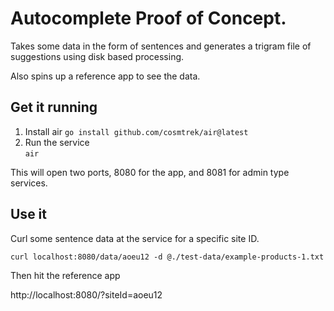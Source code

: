 # Autocomplete Proof of Concept.

Takes some data in the form of sentences and generates a trigram file of suggestions using disk based processing.  

Also spins up a reference app to see the data.


## Get it running

1. Install air 
    `go install github.com/cosmtrek/air@latest`
2. Run the service  
    `air`   

This will open two ports, 8080 for the app, and 8081 for admin type services.

## Use it

Curl some sentence data at the service for a specific site ID.

`curl localhost:8080/data/aoeu12 -d @./test-data/example-products-1.txt`

Then hit the reference app

http://localhost:8080/?siteId=aoeu12

